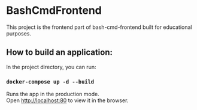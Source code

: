 # BashCmdFrontend

This project is the frontend part of bash-cmd-frontend built for educational purposes.

## How to build an application:

In the project directory, you can run:

### `docker-compose up -d --build`

Runs the app in the production mode.\
Open [http://localhost:80](http://localhost:80) to view it in the browser.
